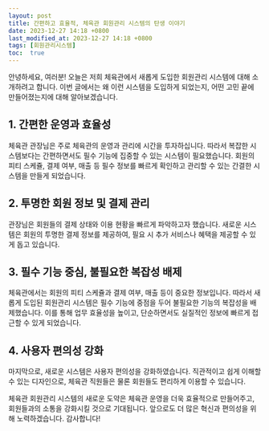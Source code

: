 ```yaml
---
layout: post
title: 간편하고 효율적, 체육관 회원관리 시스템의 탄생 이야기
date: 2023-12-27 14:18 +0800
last_modified_at: 2023-12-27 14:18 +0800
tags: [회원관리시스템]
toc:  true
---
```


안녕하세요, 여러분! 오늘은 저희 체육관에서 새롭게 도입한 회원관리 시스템에 대해 소개하려고 합니다. 이번 글에서는 왜 이런 시스템을 도입하게 되었는지, 어떤 고민 끝에 만들어졌는지에 대해 알아보겠습니다.

## 1. 간편한 운영과 효율성

체육관 관장님은 주로 체육관의 운영과 관리에 시간을 투자하십니다. 따라서 복잡한 시스템보다는 간편하면서도 필수 기능에 집중할 수 있는 시스템이 필요했습니다. 회원의 피티 스케쥴, 결제 여부, 매출 등 필수 정보를 빠르게 확인하고 관리할 수 있는 간결한 시스템을 만들게 되었습니다.

## 2. 투명한 회원 정보 및 결제 관리

관장님은 회원들의 결제 상태와 이용 현황을 빠르게 파악하고자 했습니다. 새로운 시스템은 회원의 투명한 결제 정보를 제공하여, 필요 시 추가 서비스나 혜택을 제공할 수 있게 돕고 있습니다.

## 3. 필수 기능 중심, 불필요한 복잡성 배제

체육관에서는 회원의 피티 스케쥴과 결제 여부, 매출 등이 중요한 정보입니다. 따라서 새롭게 도입된 회원관리 시스템은 필수 기능에 중점을 두어 불필요한 기능의 복잡성을 배제했습니다. 이를 통해 업무 효율성을 높이고, 단순하면서도 실질적인 정보에 빠르게 접근할 수 있게 되었습니다.

## 4. 사용자 편의성 강화

마지막으로, 새로운 시스템은 사용자 편의성을 강화하였습니다. 직관적이고 쉽게 이해할 수 있는 디자인으로, 체육관 직원들은 물론 회원들도 편리하게 이용할 수 있습니다.

체육관 회원관리 시스템의 새로운 도약은 체육관 운영을 더욱 효율적으로 만들어주고, 회원들과의 소통을 강화시킬 것으로 기대됩니다. 앞으로도 더 많은 혁신과 편의성을 위해 노력하겠습니다. 감사합니다!
